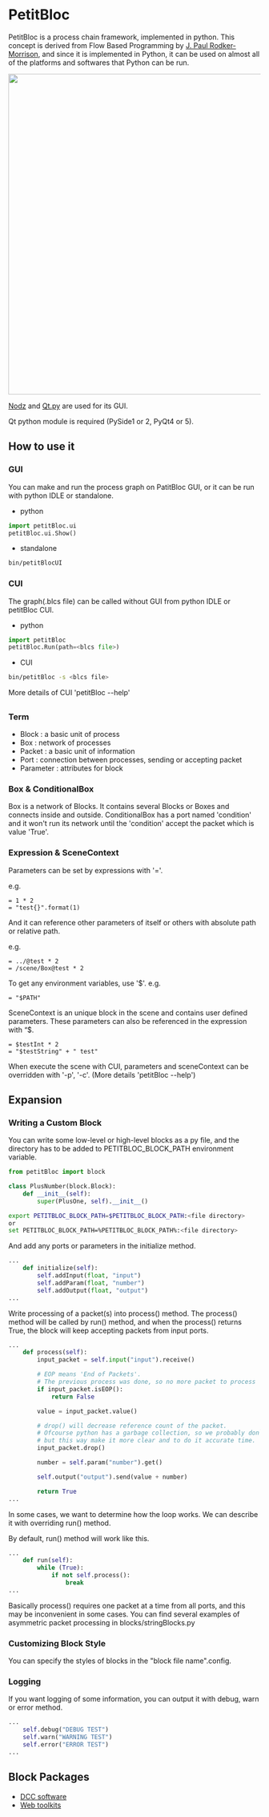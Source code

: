 
# PetitBloc

PetitBloc is a process chain framework, implemented in python.
This concept is derived from Flow Based Programming by [J. Paul Rodker-Morrison](http://www.jpaulmorrison.com/fbp/), and since it is implemented in Python, it can be used on almost all of the platforms and softwares that Python can be run.</p>

<img src="https://github.com/sol-ansano-kim/petitBloc/wiki/images/petit_title.jpeg" width="640">

[Nodz](https://github.com/LeGoffLoic/Nodz) and [Qt.py](https://github.com/mottosso/Qt.py) are used for its GUI. </p>Qt python module is required (PySide1 or 2, PyQt4 or 5).

## How to use it

### GUI

You can make and run the process graph on PatitBloc GUI, or it can be run with python IDLE or standalone.

- python
```python
import petitBloc.ui
petitBloc.ui.Show()
```

- standalone
```sh
bin/petitBlocUI
```


### CUI
The graph(.blcs file) can be called without GUI from python IDLE or petitBloc CUI.

- python
```python
import petitBloc
petitBloc.Run(path=<blcs file>)
```

- CUI
```sh
bin/petitBloc -s <blcs file>
```
More details of CUI 'petitBloc --help'

##
### Term
- Block : a basic unit of process
- Box : network of processes
- Packet : a basic unit of information
- Port : connection between processes, sending or accepting packet
- Parameter : attributes for block


### Box & ConditionalBox
Box is a network of Blocks. It contains several Blocks or Boxes and connects inside and outside.
ConditionalBox has a port named 'condition' and it won't run its network until the 'condition' accept the packet which is value 'True'.


### Expression & SceneContext
Parameters can be set by expressions with '='.

e.g.
```
= 1 * 2
= "test{}".format(1)
```

And it can reference other parameters of itself or others with absolute path or relative path.

e.g.
```
= ../@test * 2
= /scene/Box@test * 2
```

To get any environment variables, use '$'.
e.g.
```
= "$PATH"
```

SceneContext is an unique block in the scene and contains user defined parameters. These parameters can also be referenced in the expression with “$.

```
= $testInt * 2
= "$testString" + " test"
```

When execute the scene with CUI, parameters and sceneContext can be overridden with '-p', '-c'. (More details 'petitBloc --help')


## Expansion

### Writing a Custom Block

You can write some low-level or high-level blocks as a py file, and the directory has to be added to PETITBLOC_BLOCK_PATH environment variable.

```python
from petitBloc import block

class PlusNumber(block.Block):
    def __init__(self):
        super(PlusOne, self).__init__()
```

```sh
export PETITBLOC_BLOCK_PATH=$PETITBLOC_BLOCK_PATH:<file directory>
or
set PETITBLOC_BLOCK_PATH=%PETITBLOC_BLOCK_PATH%:<file directory>
```


And add any ports or parameters in the initialize method.

```python
...
    def initialize(self):
        self.addInput(float, "input")
        self.addParam(float, "number")
        self.addOutput(float, "output")
...
```

Write processing of a packet(s) into process() method.
The process() method will be called by run() method, and when the process() returns True, the block will keep accepting packets from input ports.

```python
...
    def process(self):
        input_packet = self.input("input").receive()

        # EOP means 'End of Packets'.
        # The previous process was done, so no more packet to process
        if input_packet.isEOP():
            return False

        value = input_packet.value()

        # drop() will decrease reference count of the packet.
        # Ofcourse python has a garbage collection, so we probably don`t worry about deleting the variables,
        # but this way make it more clear and to do it accurate time.
        input_packet.drop()

        number = self.param("number").get()

        self.output("output").send(value + number)

        return True
...
```

In some cases, we want to determine how the loop works. We can describe it with overriding run() method.

By default, run() method will work like this.

```python
...
    def run(self):
        while (True):
            if not self.process():
                break
...

```


Basically process() requires one packet at a time from all ports, and this may be inconvenient in some cases.
You can find several examples of asymmetric packet processing in blocks/stringBlocks.py


### Customizing Block Style

You can specify the styles of blocks in the "block file name".config.


### Logging

If you want logging of some information, you can output it with debug, warn or error method.
```python
...
    self.debug("DEBUG TEST")
    self.warn("WARNING TEST")
    self.error("ERROR TEST")
...
```

## Block Packages

- [DCC software](https://github.com/sol-ansano-kim/pbDCCPacks)
- [Web toolkits](https://github.com/sol-ansano-kim/pbWebPacks)
